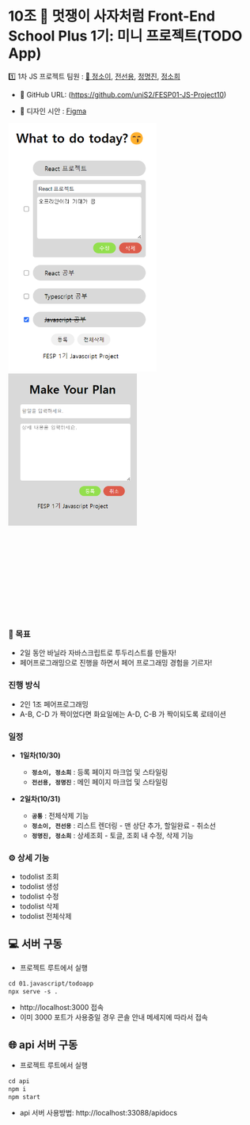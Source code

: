# 10조 🦁 멋쟁이 사자처럼 Front-End School Plus 1기: 미니 프로젝트(TODO App)

1️⃣ 1차 JS 프로젝트 팀원 : [👑 정소이](https://github.com/uniS2/FESP01-JS-Project10), [전선용](https://github.com/sy0725), [정명진](https://github.com/jungmyungjin), [정소희](https://github.com/haha41)

- 🐼 GitHub URL: (https://github.com/uniS2/FESP01-JS-Project10)

- 🎨 디자인 시안 : [Figma](https://www.figma.com/file/6gI7VgNfHjo6CKSqypsdX2/Untitled?type=design&node-id=0%3A1&mode=design&t=muOah9kJpVhcm727-1)

<img src= ./todo.png alt="프로젝트 메인페이지 결과물" style="display: inline; margin: 0 auto; width:300px">
<img src= ./todoRegist.png alt="프로젝트 등록페이지 결과물" style="display: inline; margin-bottom: 180px; width:260px">

### 🎯 목표

- 2일 동안 바닐라 자바스크립트로 투두리스트를 만들자!
- 페어프로그래밍으로 진행을 하면서 페어 프로그래밍 경험을 기르자!

### 진행 방식

- 2인 1조 페어프로그래밍
- A-B, C-D 가 짝이었다면 화요일에는 A-D, C-B 가 짝이되도록 로테이션

### 일정

- **1일차(10/30)**

  - **`정소이, 정소희`** : 등록 페이지 마크업 및 스타일링
  - **`전선용, 정명진`** : 메인 페이지 마크업 및 스타일링

- **2일차(10/31)**

  - **`공통`** : 전체삭제 기능
  - **`정소이, 전선용`** : 리스트 렌더링 - 맨 상단 추가, 할일완료 - 취소선
  - **`정명진, 정소희`** : 상세조회 - 토글, 조회 내 수정, 삭제 기능

### ⚙️ 상세 기능

- todolist 조회
- todolist 생성
- todolist 수정
- todolist 삭제
- todolist 전체삭제

## 💻 서버 구동

- 프로젝트 루트에서 실행

```
cd 01.javascript/todoapp
npx serve -s .
```

- http://localhost:3000 접속
- 이미 3000 포트가 사용중일 경우 콘솔 안내 메세지에 따라서 접속

## 🌐 api 서버 구동

- 프로젝트 루트에서 실행

```
cd api
npm i
npm start
```

- api 서버 사용방법: http://localhost:33088/apidocs
